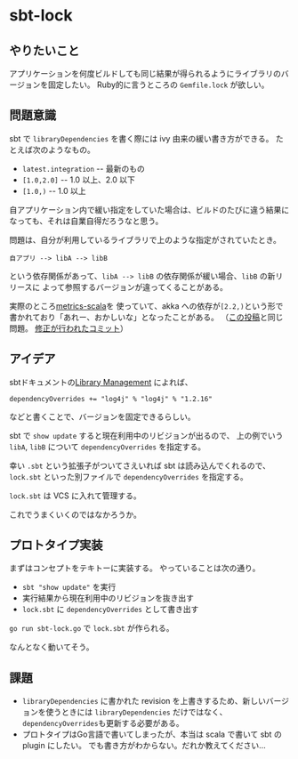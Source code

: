 # sbt-lock

## やりたいこと

アプリケーションを何度ビルドしても同じ結果が得られるようにライブラリのバージョンを固定したい。
Ruby的に言うところの `Gemfile.lock` が欲しい。

## 問題意識

sbt で `libraryDependencies` を書く際には ivy 由来の緩い書き方ができる。
たとえば次のようなもの。

* `latest.integration` -- 最新のもの
*  `[1.0,2.0]` -- 1.0 以上、2.0 以下
*  `[1.0,)` -- 1.0 以上

自アプリケーション内で緩い指定をしていた場合は、ビルドのたびに違う結果になっても、それは自業自得だろうなと思う。

問題は、自分が利用しているライブラリで上のような指定がされていたとき。

    自アプリ --> libA --> libB

という依存関係があって、`libA --> libB` の依存関係が緩い場合、`libB` の新リリースに
よって参照するバージョンが違ってくることがある。

実際のところ[metrics-scala](https://github.com/erikvanoosten/metrics-scala)を
使っていて、akka への依存が`[2.2,)`という形で書かれており「あれー、おかしいな」となったことがある。
（[この投稿](https://groups.google.com/d/msg/metrics-user/nkKQPF4dkL0/w_6skRwILPAJ)と同じ問題。
[修正が行われたコミット](https://github.com/erikvanoosten/metrics-scala/commit/3ef0db723b35b97691b0abbe1ca16b1ddb10b7bb#diff-fdc3abdfd754eeb24090dbd90aeec2ceL30)）

## アイデア

sbtドキュメントの[Library Management](http://www.scala-sbt.org/release/docs/Detailed-Topics/Library-Management.html)
によれば、

    dependencyOverrides += "log4j" % "log4j" % "1.2.16"

などと書くことで、バージョンを固定できるらしい。

sbt で `show update` すると現在利用中のリビジョンが出るので、
上の例でいう `libA`, `libB` について `dependencyOverrides` を指定する。

幸い `.sbt` という拡張子がついてさえいれば sbt は読み込んでくれるので、
`lock.sbt` といった別ファイルで `dependencyOverrides` を指定する。

`lock.sbt` は VCS に入れて管理する。

これでうまくいくのではなかろうか。


## プロトタイプ実装

まずはコンセプトをテキトーに実装する。
やっていることは次の通り。

* `sbt "show update"` を実行
* 実行結果から現在利用中のリビジョンを抜き出す
* `lock.sbt` に `dependencyOverrides` として書き出す


`go run sbt-lock.go` で `lock.sbt` が作られる。

なんとなく動いてそう。

## 課題

* `libraryDependencies` に書かれた revision を上書きするため、新しいバージョンを使うときには `libraryDependencies` だけではなく、`dependencyOverrides`も更新する必要がある。
* プロトタイプはGo言語で書いてしまったが、本当は scala で書いて sbt の plugin にしたい。
  でも書き方がわからない。だれか教えてください…
